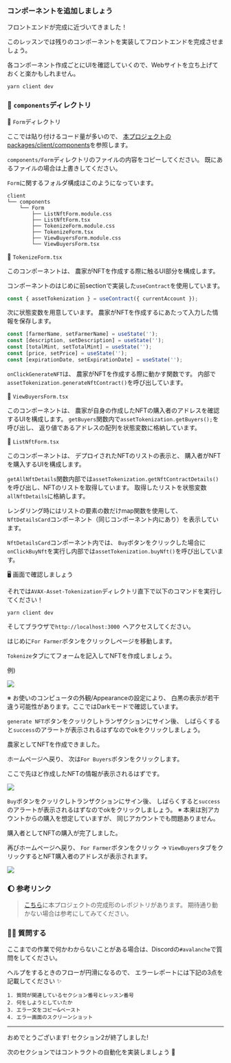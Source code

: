 ### コンポーネントを追加しましょう

フロントエンドが完成に近づいてきました！

このレッスンでは残りのコンポーネントを実装してフロントエンドを完成させましょう。

各コンポーネント作成ごとにUIを確認していくので、Webサイトを立ち上げておくと楽かもしれません。

```
yarn client dev
```

### 📁 `components`ディレクトリ

📁 `Form`ディレクトリ

ここでは貼り付けるコード量が多いので、 [本プロジェクトの packages/client/components](https://github.com/unchain-dev/AVAX-Asset-Tokenization/tree/main/packages/client/components)を参照します。

`components/Form`ディレクトリのファイルの内容をコピーしてください。
既にあるファイルの場合は上書きしてください。

`Form`に関するフォルダ構成はこのようになっています。

```
client
└── components
    └── Form
        ├── ListNftForm.module.css
        ├── ListNftForm.tsx
        ├── TokenizeForm.module.css
        ├── TokenizeForm.tsx
        ├── ViewBuyersForm.module.css
        └── ViewBuyersForm.tsx
```

💁 `TokenizeForm.tsx`

このコンポーネントは、 農家がNFTを作成する際に触るUI部分を構成します。

コンポーネントのはじめに前sectionで実装した`useContract`を使用しています。

```ts
const { assetTokenization } = useContract({ currentAccount });
```

次に状態変数を用意しています。
農家がNFTを作成するにあたって入力した情報を保存します。

```ts
const [farmerName, setFarmerName] = useState('');
const [description, setDescription] = useState('');
const [totalMint, setTotalMint] = useState('');
const [price, setPrice] = useState('');
const [expirationDate, setExpirationDate] = useState('');
```

`onClickGenerateNFT`は、 農家がNFTを作成する際に動かす関数です。
内部で`assetTokenization.generateNftContract()`を呼び出しています。

💁 `ViewBuyersForm.tsx`

このコンポーネントは、 農家が自身の作成したNFTの購入者のアドレスを確認するUIを構成します。
`getBuyers`関数内で`assetTokenization.getBuyers();`を呼び出し、 返り値であるアドレスの配列を状態変数に格納しています。

💁 `ListNftForm.tsx`

このコンポーネントは、 デプロイされたNFTのリストの表示と、 購入者がNFTを購入するUIを構成します。

`getAllNftDetails`関数内部では`assetTokenization.getNftContractDetails()`を呼び出し、NFTのリストを取得しています。
取得したリストを状態変数`allNftDetails`に格納します。

レンダリング時にはリストの要素の数だけmap関数を使用して、 `NftDetailsCard`コンポーネント（同じコンポーネント内にあり）を表示しています。

`NftDetailsCard`コンポーネント内では、 `Buy`ボタンをクリックした場合に`onClickBuyNft`を実行し内部では`assetTokenization.buyNft()`を呼び出しています。

🖥️ 画面で確認しましょう

それでは`AVAX-Asset-Tokenization`ディレクトリ直下で以下のコマンドを実行してください！

```
yarn client dev
```

そしてブラウザで`http://localhost:3000 `へアクセスしてください。

はじめに`For Farmer`ボタンをクリックしページを移動します。

`Tokenize`タブにてフォームを記入してNFTを作成しましょう。

例)

![](/public/images/AVAX-Asset-Tokenization/section-2/2_4_1.png)

※ お使いのコンピュータの外観/Appearanceの設定により、 白黒の表示が若干違う可能性があります。ここではDarkモードで確認しています。

`generate NFT`ボタンをクッリクしトランザクションにサイン後、 しばらくすると`success`のアラートが表示されるはずなのでokをクリックしましょう。

農家としてNFTを作成できました。

ホームページへ戻り、 次は`For Buyers`ボタンをクリックします。

ここで先ほど作成したNFTの情報が表示されるはずです。

![](/public/images/AVAX-Asset-Tokenization/section-2/2_4_2.png)

`Buy`ボタンをクッリクしトランザクションにサイン後、 しばらくすると`success`のアラートが表示されるはずなのでokをクリックしましょう。
※ 本来は別アカウントからの購入を想定していますが、 同じアカウントでも問題ありません。

購入者としてNFTの購入が完了しました。

再びホームページへ戻り、 `For Farmer`ボタンをクリック -> `ViewBuyers`タブをクリックするとNFT購入者のアドレスが表示されます。

![](/public/images/AVAX-Asset-Tokenization/section-2/2_4_3.png)

### 🌔 参考リンク

> [こちら](https://github.com/unchain-dev/AVAX-Asset-Tokenization)に本プロジェクトの完成形のレポジトリがあります。
> 期待通り動かない場合は参考にしてみてください。

### 🙋‍♂️ 質問する

ここまでの作業で何かわからないことがある場合は、Discordの`#avalanche`で質問をしてください。

ヘルプをするときのフローが円滑になるので、 エラーレポートには下記の3点を記載してください ✨

```
1. 質問が関連しているセクション番号とレッスン番号
2. 何をしようとしていたか
3. エラー文をコピー&ペースト
4. エラー画面のスクリーンショット
```

---

おめでとうございます!
セクション2が終了しました!

次のセクションではコントラクトの自動化を実装しましょう 🛫
